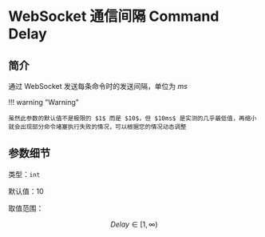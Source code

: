 # WebSocket 通信间隔 Command Delay

## 简介
通过 WebSocket 发送每条命令时的发送间隔，单位为 $ms$

!!! warning "Warning"

    虽然此参数的默认值不是极限的 $1$ 而是 $10$，但 $10ms$ 是实测的几乎最低值，再缩小就会出现部分命令堵塞执行失败的情况，可以根据您的情况动态调整

## 参数细节
类型：`int`

默认值：$10$

取值范围：

$$
Delay\in [1,\infty)
$$